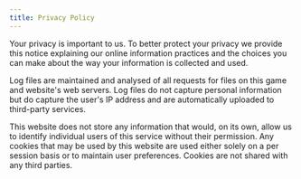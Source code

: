 ```yaml
---
title: Privacy Policy
---
```


Your privacy is important to us. To better protect your privacy we provide this notice explaining our online information practices and the choices you can make about the way your information is collected and used.

Log files are maintained and analysed of all requests for files on this game and website's web servers. Log files do not capture personal information but do capture the user's IP address and are automatically uploaded to third-party services.

This website does not store any information that would, on its own, allow us to identify individual users of this service without their permission. Any cookies that may be used by this website are used either solely on a per session basis or to maintain user preferences. Cookies are not shared with any third parties.
